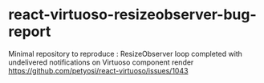 # react-virtuoso-resizeobserver-bug-report
Minimal repository to reproduce : ResizeObserver loop completed with undelivered notifications on Virtuoso component render https://github.com/petyosi/react-virtuoso/issues/1043
